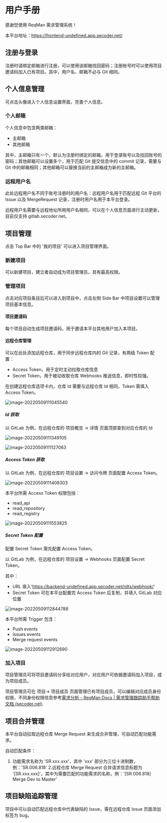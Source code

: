# 用户手册

感谢您使用 ReqMan 需求管理系统！

本平台地址：https://frontend-undefined.app.secoder.net/

## 注册与登录

注册时请绑定邮箱进行注册，可以使用该邮箱找回密码；注册账号时可以使用项目邀请码加入已有项目。其中，用户名、邮箱不必与 Git 相同。

## 个人信息管理

可点击头像进入个人信息设置界面，完善个人信息。

### 个人邮箱

个人信息中包含两类邮箱：
+ 主邮箱
+ 其他邮箱

其中，主邮箱只有一个，默认为注册时绑定的邮箱，用于登录账号以及找回账号的密码；其他邮箱可以设置多个，用于匹配 Git 提交信息中的 commit 记录，需要与 Git 中的邮箱相同；其他邮箱可以替换当前的主邮箱成为新的主邮箱。

### 远程用户名

此处远程用户名不同于账号注册时的用户名：远程用户名用于匹配远程 Git 平台的 Issue 以及 MergeRequest 记录，注册时用户名用于本平台登录。

远程用户名需要与远程地址所用用户名相同，可以在个人信息页面进行主动更新，目前仅支持 gitlab.secoder.net。

## 项目管理

点击 Top Bar 中的 '我的项目' 可以进入项目管理界面。

### 新建项目

可以新建项目，建立者自动成为项目管理员，具有最高权限。

### 管理项目

点击对应项目条目后可以进入到项目中，点击左侧 Side Bar 中项目设置可以管理项目基本信息。

#### 项目邀请码

每个项目自动生成项目邀请码，用于邀请本平台其他用户加入本项目。

#### 远程仓库管理

可以在此处添加远程仓库，用于同步远程仓库内的 Git 记录，有两级 Token 配置：

+ Access Token，用于定时主动拉取仓库信息
+ Secret Token，用于被动收取仓库 Webhooks 推送信息，即时性较强。

在创建远程仓库选项卡内，仓库 Id 需要与远程仓库 Id 相同，Token 需填入 Access Token。

![image-20220509111045540](D:\tool\typoraPic\image-20220509111045540.png)

##### Id 获取

以 GitLab 为例，在远程仓库的 项目概览 -> 详情 页面顶部查到对应仓库的 Id

![image-20220509111349105](D:\tool\typoraPic\image-20220509111349105.png)

![image-20220509111127063](D:\tool\typoraPic\image-20220509111127063.png)

##### Access Token 获取

以 GitLab 为例，在远程仓库的 项目设置 -> 访问令牌 页面配置 Access Token。

![image-20220509111408303](D:\tool\typoraPic\image-20220509111408303.png)

本平台所需 Access Token 权限包括：

+ read_api
+ read_repository
+ read_registry

![image-20220509111553825](D:\tool\typoraPic\image-20220509111553825.png)

##### Secret Token 配置

配置 Secret Token 需先配置 Access Token。

以 GitLab 为例，在远程仓库的 项目设置 -> Webhooks 页面配置 Secret Token。

其中：

+ URL 填入'https://backend-undefined.app.secoder.net/rdts/webhook/'
+ Secret Token 可在本平台配置完 Access Token 后复制，并填入 GitLab 对应位置

![image-20220509112844788](D:\tool\typoraPic\image-20220509112844788.png)

本平台所需 Trigger 包含：
+ Push events
+ Issues events
+ Merge request events

![image-20220509112912690](D:\tool\typoraPic\image-20220509112912690.png)

### 加入项目

项目管理员可将项目邀请码分享给对应用户，对应用户可依据邀请码加入项目，成为项目成员。

项目管理员可在 项目-> 项目成员 页面管理已有项目成员，可以编辑对应成员身份权限，不同身份权限信息参考[需求分析 - ReqMan Docs | 需求管理跟踪助手帮助文档 (secoder.net)](https://doc-undefined.app.secoder.net/analysis/#_4)

## 项目合并管理

本平台自动拉取远程仓库 Merge Request 来生成合并管理，可自动匹配功能需求。

自动匹配条件：
1. 功能需求名称为 'SR.xxx.xxx'，其中 'xxx' 部分为三位十进制数，例：'SR.006.818'
2.远程仓库 Merge Request 合并请求信息标题为 '[SR.xxx.xxx]'，其中为需要匹配的功能需求的名称，例：'[SR.006.818] Merge Dev to Master'

## 项目缺陷追踪管理

项目中可以自动匹配远程仓库中代表缺陷的 Issue，需在远程仓库 Issue 页面添加标签为 bug。
